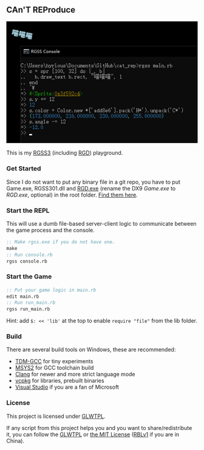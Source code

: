 ## CAn'T REProduce

![](screenshot/readme.png)

This is my [RGSS3][1] (including [RGD][2]) playground.

### Get Started

Since I do not want to put any binary file in a git repo, you have to
put Game.exe, RGSS301.dll and [RGD.exe][3] (rename the DX9 _Game.exe_ to
_RGD.exe_, optional) in the root folder. [Find them here](Prerequisites.md).

### Start the REPL

This will use a dumb file-based server-client logic to communicate between the game process and the console.

```cmd
:: Make rgss.exe if you do not have one.
make
:: Run console.rb
rgss console.rb
```

### Start the Game

```cmd
:: Put your game logic in main.rb
edit main.rb
:: Run run_main.rb
rgss run_main.rb
```

Hint: add `` $: << 'lib' `` at the top to enable `require "file"` from the lib folder.

### Build

There are several build tools on Windows, these are recommended:

- [TDM-GCC][4] for tiny experiments
- [MSYS2][5] for GCC toolchain build
- [Clang][6] for newer and more strict language mode
- [vcpkg][7] for libraries, prebuilt binaries
- [Visual Studio][11] if you are a fan of Microsoft

### License

This project is licensed under [GLWTPL][8].

If any script from this project helps you and you want to share/redistribute it,
you can follow the [GLWTPL][8] or [the MIT License][9] ([RBLv1][10] if you are
in China).

[1]: https://forums.rpgmakerweb.com/index.php?forums/rgss3-scripts-rmvx-ace.35/
[2]: https://cirno.mist.so/archives/290
[3]: https://cirno.mist.so/archives/290#instructions
[4]: http://tdm-gcc.tdragon.net/download
[5]: https://www.msys2.org/
[6]: http://releases.llvm.org/download.html
[7]: https://github.com/microsoft/vcpkg
[8]: https://github.com/me-shaon/GLWTPL/blob/master/LICENSE
[9]: https://opensource.org/licenses/MIT
[10]: https://github.com/hyrious/RBLv1
[11]: https://visualstudio.microsoft.com
